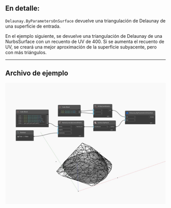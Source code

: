 ## En detalle:
`Delaunay.ByParametersOnSurface` devuelve una triangulación de Delaunay de una superficie de entrada.

En el ejemplo siguiente, se devuelve una triangulación de Delaunay de una NurbsSurface con un recuento de UV de 400. Si se aumenta el recuento de UV, se creará una mejor aproximación de la superficie subyacente, pero con más triángulos.

___
## Archivo de ejemplo

![ByParametersOnSurface](./Tessellation.Delaunay.ByParametersOnSurface_img.jpg)

